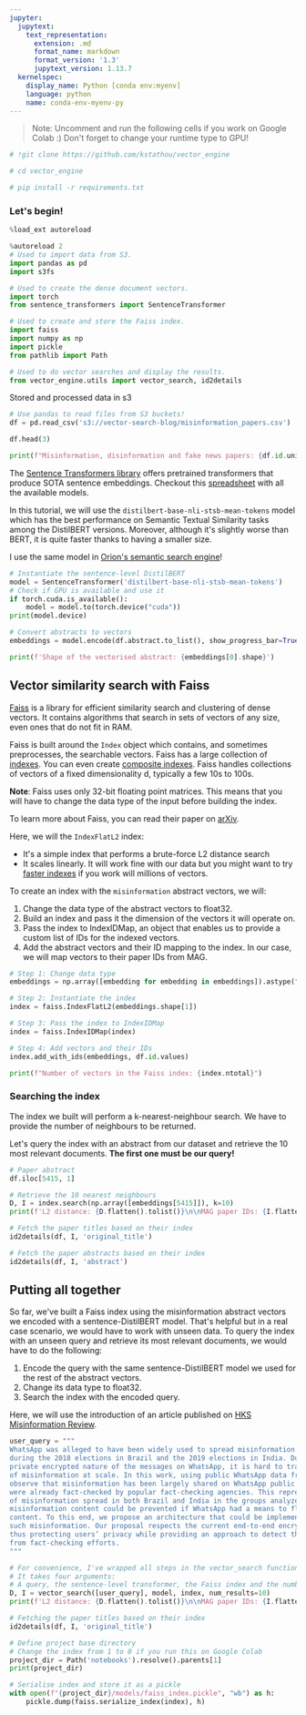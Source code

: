 ```yaml
---
jupyter:
  jupytext:
    text_representation:
      extension: .md
      format_name: markdown
      format_version: '1.3'
      jupytext_version: 1.13.7
  kernelspec:
    display_name: Python [conda env:myenv]
    language: python
    name: conda-env-myenv-py
---
```


<!-- #region id="bJLQoimyVyQ8" -->
> Note: Uncomment and run the following cells if you work on Google Colab :) Don't forget to change your runtime type to GPU!
<!-- #endregion -->

```python id="rVV81xc3VyQ9"
# !git clone https://github.com/kstathou/vector_engine
```

```python id="C0lSFLw3VyRG"
# cd vector_engine
```

```python id="5sOhWL6UVyRQ"
# pip install -r requirements.txt
```

<!-- #region id="vbnscDwgVyRW" -->
### Let's begin!
<!-- #endregion -->

```python id="v7ftrzzmVyRX"
%load_ext autoreload
```

```python id="fU2i4vlCVyRc"
%autoreload 2
# Used to import data from S3.
import pandas as pd
import s3fs

# Used to create the dense document vectors.
import torch
from sentence_transformers import SentenceTransformer

# Used to create and store the Faiss index.
import faiss
import numpy as np
import pickle
from pathlib import Path

# Used to do vector searches and display the results.
from vector_engine.utils import vector_search, id2details
```

<!-- #region id="Kz5YBwU5VyRi" -->
Stored and processed data in s3
<!-- #endregion -->

```python id="VEANywYAVyRi"
# Use pandas to read files from S3 buckets!
df = pd.read_csv('s3://vector-search-blog/misinformation_papers.csv')
```

```python colab={"base_uri": "https://localhost:8080/", "height": 143} id="HJXljSbYVyRn" outputId="1c180fbc-42a4-441a-da47-14f5cc21d826"
df.head(3)
```

```python colab={"base_uri": "https://localhost:8080/"} id="MljadlGpVyRs" outputId="8f2f5205-772f-4c6b-f445-5dd32350d45e"
print(f"Misinformation, disinformation and fake news papers: {df.id.unique().shape[0]}")
```

<!-- #region id="VyRG1wZLVyRw" -->
The [Sentence Transformers library](https://github.com/UKPLab/sentence-transformers) offers pretrained transformers that produce SOTA sentence embeddings. Checkout this [spreadsheet](https://docs.google.com/spreadsheets/d/14QplCdTCDwEmTqrn1LH4yrbKvdogK4oQvYO1K1aPR5M/) with all the available models.

In this tutorial, we will use the `distilbert-base-nli-stsb-mean-tokens` model which has the best performance on Semantic Textual Similarity tasks among the DistilBERT versions. Moreover, although it's slightly worse than BERT, it is quite faster thanks to having a smaller size.

I use the same model in [Orion's semantic search engine](https://www.orion-search.org/)!
<!-- #endregion -->

```python colab={"base_uri": "https://localhost:8080/"} id="PjF6CrwUVyRx" outputId="db338335-b032-45f2-db21-8e3f53640b86"
# Instantiate the sentence-level DistilBERT
model = SentenceTransformer('distilbert-base-nli-stsb-mean-tokens')
# Check if GPU is available and use it
if torch.cuda.is_available():
    model = model.to(torch.device("cuda"))
print(model.device)
```

```python colab={"base_uri": "https://localhost:8080/", "height": 66, "referenced_widgets": ["7a7e927567024c578b33b15000d5e531", "da5011a6565e45e2b5d0b37634498648", "3e9c24c8488b431fb88a0d045d85b700", "7aaf8a423e7f48bbac24d6970ed4dfe9", "f9c22552944b4e2dafe1f98170665293", "15c5bbc768db41e4bc06c9405539091c", "1e1408cddd284bc4a4b5484be0561991", "7f1cd9dbb4b742ab8d78e073fb9b0f90"]} id="Y_GS0_CWVyR1" outputId="4deb0814-1ce9-4ea8-8e50-72992e0ea303"
# Convert abstracts to vectors
embeddings = model.encode(df.abstract.to_list(), show_progress_bar=True)
```

```python colab={"base_uri": "https://localhost:8080/"} id="gE7w-RJbVyR6" outputId="0451849a-88ef-4aee-be2d-e6ff173782f3"
print(f'Shape of the vectorised abstract: {embeddings[0].shape}')
```

<!-- #region id="YGV4Je1EVyR_" -->
## Vector similarity search with Faiss
[Faiss](https://github.com/facebookresearch/faiss) is a library for efficient similarity search and clustering of dense vectors. It contains algorithms that search in sets of vectors of any size, even ones that do not fit in RAM. 
    
Faiss is built around the `Index` object which contains, and sometimes preprocesses, the searchable vectors. Faiss has a large collection of [indexes](https://github.com/facebookresearch/faiss/wiki/Faiss-indexes). You can even create [composite indexes](https://github.com/facebookresearch/faiss/wiki/Faiss-indexes-(composite)). Faiss handles collections of vectors of a fixed dimensionality d, typically a few 10s to 100s.

**Note**: Faiss uses only 32-bit floating point matrices. This means that you will have to change the data type of the input before building the index.

To learn more about Faiss, you can read their paper on [arXiv](https://arxiv.org/abs/1702.08734).

Here, we will the `IndexFlatL2` index:
- It's a simple index that performs a brute-force L2 distance search
- It scales linearly. It will work fine with our data but you might want to try [faster indexes](https://github.com/facebookresearch/faiss/wiki/Faster-search) if you work will millions of vectors.

To create an index with the `misinformation` abstract vectors, we will:
1. Change the data type of the abstract vectors to float32.
2. Build an index and pass it the dimension of the vectors it will operate on.
3. Pass the index to IndexIDMap, an object that enables us to provide a custom list of IDs for the indexed vectors.
4. Add the abstract vectors and their ID mapping to the index. In our case, we will map vectors to their paper IDs from MAG.
<!-- #endregion -->

```python colab={"base_uri": "https://localhost:8080/"} id="8kkUDtwHVyR_" outputId="0f668d02-ef33-4123-ab77-18f72a93ab80"
# Step 1: Change data type
embeddings = np.array([embedding for embedding in embeddings]).astype("float32")

# Step 2: Instantiate the index
index = faiss.IndexFlatL2(embeddings.shape[1])

# Step 3: Pass the index to IndexIDMap
index = faiss.IndexIDMap(index)

# Step 4: Add vectors and their IDs
index.add_with_ids(embeddings, df.id.values)

print(f"Number of vectors in the Faiss index: {index.ntotal}")
```

<!-- #region id="yt1z-433VySE" -->
### Searching the index
The index we built will perform a k-nearest-neighbour search. We have to provide the number of neighbours to be returned. 

Let's query the index with an abstract from our dataset and retrieve the 10 most relevant documents. **The first one must be our query!**

<!-- #endregion -->

```python colab={"base_uri": "https://localhost:8080/", "height": 106} id="eEeJt7lYVySN" outputId="771571b3-0200-48b8-f2de-4e8cdbd5ec98"
# Paper abstract
df.iloc[5415, 1]
```

```python colab={"base_uri": "https://localhost:8080/"} id="BSuRcH85VySQ" outputId="cec93a12-e79c-4f0a-fc15-45048a3469aa"
# Retrieve the 10 nearest neighbours
D, I = index.search(np.array([embeddings[5415]]), k=10)
print(f'L2 distance: {D.flatten().tolist()}\n\nMAG paper IDs: {I.flatten().tolist()}')
```

```python colab={"base_uri": "https://localhost:8080/"} id="SiO1pa4oVySU" outputId="24c9d1ea-3951-4b4a-e436-c077f3528d7e"
# Fetch the paper titles based on their index
id2details(df, I, 'original_title')
```

```python colab={"base_uri": "https://localhost:8080/"} id="p29pEtGrWUMV" outputId="b6448614-0a6a-4673-c841-2bfb0340607e"
# Fetch the paper abstracts based on their index
id2details(df, I, 'abstract')
```

<!-- #region id="gFKvRb4QY-DL" -->
## Putting all together

So far, we've built a Faiss index using the misinformation abstract vectors we encoded with a sentence-DistilBERT model. That's helpful but in a real case scenario, we would have to work with unseen data. To query the index with an unseen query and retrieve its most relevant documents, we would have to do the following:

1. Encode the query with the same sentence-DistilBERT model we used for the rest of the abstract vectors.
2. Change its data type to float32.
3. Search the index with the encoded query.

Here, we will use the introduction of an article published on [HKS Misinformation Review](https://misinforeview.hks.harvard.edu/article/can-whatsapp-benefit-from-debunked-fact-checked-stories-to-reduce-misinformation/).

<!-- #endregion -->

```python id="iDhftkrhX99T"
user_query = """
WhatsApp was alleged to have been widely used to spread misinformation and propaganda 
during the 2018 elections in Brazil and the 2019 elections in India. Due to the 
private encrypted nature of the messages on WhatsApp, it is hard to track the dissemination 
of misinformation at scale. In this work, using public WhatsApp data from Brazil and India, we 
observe that misinformation has been largely shared on WhatsApp public groups even after they 
were already fact-checked by popular fact-checking agencies. This represents a significant portion 
of misinformation spread in both Brazil and India in the groups analyzed. We posit that such 
misinformation content could be prevented if WhatsApp had a means to flag already fact-checked 
content. To this end, we propose an architecture that could be implemented by WhatsApp to counter 
such misinformation. Our proposal respects the current end-to-end encryption architecture on WhatsApp, 
thus protecting users’ privacy while providing an approach to detect the misinformation that benefits 
from fact-checking efforts.
"""
```

```python colab={"base_uri": "https://localhost:8080/"} id="6AFhbGnWZpWN" outputId="b8a02af0-2f0d-4740-984a-e804405b3e6a"
# For convenience, I've wrapped all steps in the vector_search function.
# It takes four arguments: 
# A query, the sentence-level transformer, the Faiss index and the number of requested results
D, I = vector_search([user_query], model, index, num_results=10)
print(f'L2 distance: {D.flatten().tolist()}\n\nMAG paper IDs: {I.flatten().tolist()}')
```

```python colab={"base_uri": "https://localhost:8080/"} id="tbanjBhBZtWZ" outputId="9a5d6d97-8983-4253-8095-b7d899e33ac8"
# Fetching the paper titles based on their index
id2details(df, I, 'original_title')
```

```python colab={"base_uri": "https://localhost:8080/"} id="rbxFKF-DZxg0" outputId="d78cdc03-41f6-469d-bf67-8f32001a7415"
# Define project base directory
# Change the index from 1 to 0 if you run this on Google Colab
project_dir = Path('notebooks').resolve().parents[1]
print(project_dir)

# Serialise index and store it as a pickle
with open(f"{project_dir}/models/faiss_index.pickle", "wb") as h:
    pickle.dump(faiss.serialize_index(index), h)
```
